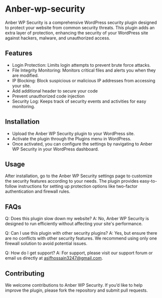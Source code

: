 # Anber-wp-security
 
Anber WP Security is a comprehensive WordPress security plugin designed to protect your website from common security threats. This plugin adds an extra layer of protection, enhancing the security of your WordPress site against hackers, malware, and unauthorized access.

## Features
* Login Protection: Limits login attempts to prevent brute force attacks.
* File Integrity Monitoring: Monitors critical files and alerts you when they are modified.
* IP Blocking: Block suspicious or malicious IP addresses from accessing your site.
* Add additional header to secure your code
* Prevent unauthorized code injection
* Security Log: Keeps track of security events and activities for easy monitoring.

## Installation
* Upload the Anber WP Security plugin to your WordPress site.
* Activate the plugin through the Plugins menu in WordPress.
* Once activated, you can configure the settings by navigating to Anber WP Security in your WordPress dashboard.

## Usage
After installation, go to the Anber WP Security settings page to customize the security features according to your needs. The plugin provides easy-to-follow instructions for setting up protection options like two-factor authentication and firewall rules.

## FAQs
Q: Does this plugin slow down my website?
A: No, Anber WP Security is designed to run efficiently without affecting your site's performance.

Q: Can I use this plugin with other security plugins?
A: Yes, but ensure there are no conflicts with other security features. We recommend using only one firewall solution to avoid potential issues.

Q: How do I get support?
A: For support, please visit our support forum or email us directly at asifhossain3247@gmail.com.

## Contributing
We welcome contributions to Anber WP Security. If you’d like to help improve the plugin, please fork the repository and submit pull requests.
